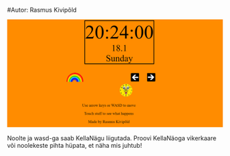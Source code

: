 #Autor: Rasmus Kivipõld


![Alt text](/Sshot.png?raw=true "Optional Title")

Noolte ja wasd-ga saab KellaNägu liigutada. Proovi KellaNäoga vikerkaare või noolekeste pihta hüpata, et näha mis juhtub!
